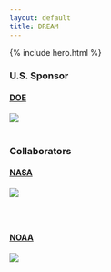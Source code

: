 ```yaml
---
layout: default
title: DREAM
---
```



{% include hero.html %}

<div class="span12">
  <div class="row">
    <div class="span4">
        <h3>U.S. Sponsor</h3>
        <a target="_blank" href="http://energy.gov">
          <h4 class="muted">DOE</h4>
          <img src="{{site.url}}/Data/media/images/doe.svg" class="thumbnail">
        </a>
    </div>
    <div class="span8">
        &nbsp;
    </div>
  </div>
</div>

<div class="span12">
  <div class="row">
     <div class="span4">
     <h3>Collaborators</h3>
      <a target="_blank" href="http://www.nasa.gov">
        <h4 class="muted">NASA</h4>
        <img src="{{site.url}}/Data/media/images/nasa.svg" class="thumbnail nasa">
      </a>
    </div>
    <div class="span4">
      <h3>&nbsp;</h3>
      <a target="_blank" href="http://www.noaa.gov">
        <h4 class="muted">NOAA</h4>
        <img src="{{site.url}}/Data/media/images/noaa.svg" class="thumbnail">
      </a>
    </div>
    <div class="span4">
    </div>
  </div>
</div>

